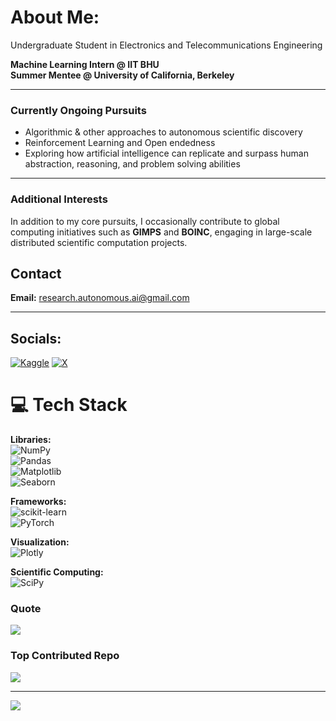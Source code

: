 


# About Me:
 Undergraduate Student in Electronics and Telecommunications Engineering<br>

 **Machine Learning Intern @ IIT BHU**  
**Summer Mentee @ University of California, Berkeley**

---

### Currently Ongoing Pursuits

- Algorithmic & other approaches to autonomous scientific discovery  
- Reinforcement Learning and Open endedness  
- Exploring how artificial intelligence can replicate and surpass human abstraction, reasoning, and problem solving abilities

---

### Additional Interests

In addition to my core pursuits, I occasionally contribute to global computing initiatives such as **GIMPS** and **BOINC**, engaging in large-scale distributed scientific computation projects.

##  Contact
**Email:** [research.autonomous.ai@gmail.com](mailto:research.autonomous.ai@gmail.com)

---

##  Socials:
[![Kaggle](https://img.shields.io/badge/Kaggle-20BEFF?logo=kaggle&logoColor=white)](https://www.kaggle.com/rahuljaisy) [![X](https://img.shields.io/badge/X-black.svg?logo=X&logoColor=white)](https://x.com/SynthMind_)

# 💻 **Tech Stack**

**Libraries:**  
![NumPy](https://img.shields.io/badge/numpy-%23013243.svg?style=for-the-badge&logo=numpy&logoColor=white)  
![Pandas](https://img.shields.io/badge/pandas-%23150458.svg?style=for-the-badge&logo=pandas&logoColor=white)  
![Matplotlib](https://img.shields.io/badge/Matplotlib-ffffff.svg?style=for-the-badge&logo=Matplotlib&logoColor=black)  
![Seaborn](https://img.shields.io/badge/Seaborn-4B8BBE.svg?style=for-the-badge&logo=python&logoColor=white)

**Frameworks:**  
![scikit-learn](https://img.shields.io/badge/scikit--learn-%23F7931E.svg?style=for-the-badge&logo=scikit-learn&logoColor=white)   
![PyTorch](https://img.shields.io/badge/PyTorch-%23EE4C2C.svg?style=for-the-badge&logo=PyTorch&logoColor=white)

**Visualization:**  
![Plotly](https://img.shields.io/badge/Plotly-%233F4F75.svg?style=for-the-badge&logo=plotly&logoColor=white)

**Scientific Computing:**  
![SciPy](https://img.shields.io/badge/SciPy-%230C55A5.svg?style=for-the-badge&logo=scipy&logoColor=white)


###  Quote
![](https://quotes-github-readme.vercel.app/api?type=horizontal&theme=radical)

###  Top Contributed Repo
![](https://github-contributor-stats.vercel.app/api?username=Alphino1&limit=5&theme=dark&combine_all_yearly_contributions=true)

---
[![](https://visitcount.itsvg.in/api?id=Alphino1&icon=0&color=0)](https://visitcount.itsvg.in)

<!-- Proudly created with GPRM ( https://gprm.itsvg.in ) -->

